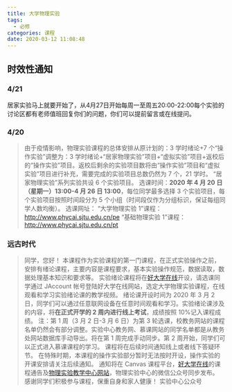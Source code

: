 ```yaml
---
title: 大学物理实验
tags:
  - 必修
categories: 课程
date: 2020-03-12 11:08:48
---
```


## 时效性通知

### 4/21

居家实验马上就要开始了，从4月27日开始每周一至周五20:00-22:00每个实验的讨论区都有老师值班回复你们的问题，你们可以提前留言或在线提问。

### 4/20

> 由于疫情影响，物理实验课程的总体安排从原计划的：3 学时绪论+7 个“操作实验”调整为：3 学时绪论+“居家物理实验”项目+“虚拟实验”项目+返校后的“操作实验”项目。返校后剩余的实验项目数将由“操作实验”项目和“虚拟实验”项目进行补充，需要完成的实验项目总数仍然为 7 个，21 学时。
> “居家物理实验”系列实验共设 6 个实验项目。
> 选课时间：**2020 年 4 月 20 日（星期一）13:00-4 月 26 日 13:00**，每位同学最多选择 3 个实验项目，每个实验项目按照时间段分为 5 个小组（时间段仅作为分组标识，保证每组同学人数均衡）。
> 选课网址：
> “大学物理实验 1”课程：<http://www.phycai.sjtu.edu.cn/pe>
> “基础物理实验 1”课程：<http://www.phycai.sjtu.edu.cn/pt>

<!--more-->

### 远古时代

> 同学，您好！
> 本课程作为实验课程的第一门课程，在正式实验操作之前，安排有绪论课程，主要内容是课程要求，基本实验操作规范，数据读取，数据处理基本知识和要求等。
> 实验绪论课程将在[好大学在线](http://www.cnmooc.org)开设，请选课同学通过 JAccount 帐号登陆好大学在线网站，选定大学物理实验课程，在线观看和学习实验绪论课的教学视频。
> 绪论课开设时间为 2020 年 3 月 2 日，同学们可以通过任意联网设备在任意时间观看和学习。实验绪论课涉及的内容，将**在正式开学的 2 周内进行线上考试**，成绩按照 10%记入课程成绩。
> 注：第 1 周（3 月 2 日-3 月 6 日）为第 3 轮选课，校教务网站的课程名单仍然会有部分调整。实验中心教务网、慕课网站的同学名单都是从教务处网站数据库手动导出。将在第 1 周完成手动同步。第 2 周开始，同学们可以正式进入慕课课程的学习。
> 课程将在后续时间通知线上或者线下答疑环节。
> 在特殊时期，本课程的操作实验部分暂时无法按时开设，操作实验的开课安排请关注后续通知。
> 通知将在 Canvas 课程平台，[好大学在线](http://www.cnmooc.org)的课程通告及[物理实验教学中心网站](http://pec.sjtu.edu.cn)，物理实验中心的微信公众号同步发布。
> 感谢同学们积极参与课程，保重自身和家人健康！
> 实验中心公众号
